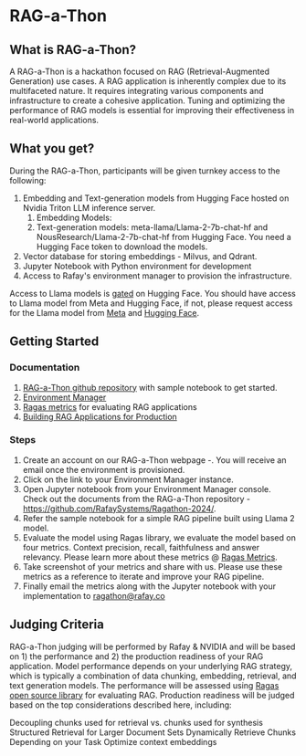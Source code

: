 # RAG-a-Thon

## What is RAG-a-Thon?

A RAG-a-Thon is a hackathon focused on RAG (Retrieval-Augmented Generation) use cases. A RAG application is inherently complex due to its multifaceted nature. It requires integrating various components and infrastructure to create a cohesive application. Tuning and optimizing the performance of RAG models is essential for improving their effectiveness in real-world applications.


## What you get?

During the RAG-a-Thon, participants will be given turnkey access to the following:

1. Embedding and Text-generation models from Hugging Face hosted on Nvidia Triton LLM inference server.
   1. Embedding Models:
   2. Text-generation models: meta-llama/Llama-2-7b-chat-hf and NousResearch/Llama-2-7b-chat-hf from Hugging Face. You need a Hugging Face token to download the models.
2. Vector database for storing embeddings - Milvus, and Qdrant.
3. Jupyter Notebook with Python environment for development
4. Access to Rafay's environment manager to provision the infrastructure.

Access to Llama models is [gated](https://huggingface.co/docs/hub/en/models-gated) on Hugging Face. You should have access to Llama model from Meta and Hugging Face, if not, please request  access for the Llama model from [Meta](https://llama.meta.com/llama-downloads/) and [Hugging Face](https://huggingface.co/meta-llama).   

## Getting Started

### Documentation
1. [RAG-a-Thon github repository]() with sample notebook to get started.
2. [Environment Manager](https://docs.rafay.co/env_manager/overview/)
3. [Ragas metrics](https://docs.ragas.io/en/stable/concepts/metrics/index.html) for evaluating RAG applications
4. [Building RAG Applications for Production](https://docs.llamaindex.ai/en/stable/optimizing/production_rag.html)

### Steps
1. Create an account on our RAG-a-Thon webpage -. You will receive an email once the environment is provisioned.
2. Click on the link to your Environment Manager instance. <TBD>
3. Open Jupyter notebook from your Environment Manager console. Check out the documents from the RAG-a-Thon repository - https://github.com/RafaySystems/Ragathon-2024/. 
4. Refer the sample notebook for a simple RAG pipeline built using Llama 2 model.
5. Evaluate the model using Ragas library, we evaluate the model based on four metrics. Context precision, recall, faithfulness and answer relevancy. Please learn more about these metrics @ [Ragas Metrics](https://docs.ragas.io/en/stable/concepts/metrics/index.html).
6. Take screenshot of your metrics and share with us. Please use these metrics as a reference to iterate and improve your RAG pipeline.
7. Finally email the metrics along with the Jupyter notebook with your implementation to ragathon@rafay.co


## Judging Criteria

RAG-a-Thon judging will be performed by Rafay & NVIDIA and will be based on 1) the performance and 2) the production readiness of your RAG application. Model performance depends on your underlying RAG strategy, which is typically a combination of data chunking, embedding, retrieval, and text generation models. The performance will be assessed using [Ragas open source library](https://github.com/explodinggradients/ragas) for evaluating RAG. Production readiness will be judged based on the top considerations described here, including: 


Decoupling chunks used for retrieval vs. chunks used for synthesis
Structured Retrieval for Larger Document Sets
Dynamically Retrieve Chunks Depending on your Task
Optimize context embeddings
